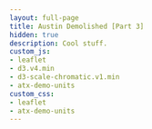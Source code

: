 ```yaml
---
layout: full-page
title: Austin Demolished [Part 3]
hidden: true
description: Cool stuff.
custom_js:
- leaflet
- d3.v4.min
- d3-scale-chromatic.v1.min
- atx-demo-units
custom_css:
- leaflet
- atx-demo-units
---
```

<div id="map"></div>  

